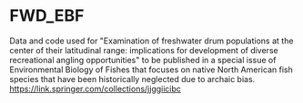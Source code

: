# FWD_EBF
Data and code used for "Examination of freshwater drum populations at the center of their latitudinal range: implications for development of diverse recreational angling opportunities" to be published in a special issue of Environmental Biology of Fishes that focuses on native North American fish species that have been historically neglected due to archaic bias. https://link.springer.com/collections/jjggiicibc
